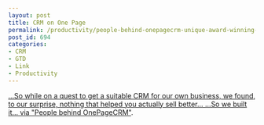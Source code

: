 ```yaml
---
layout: post
title: CRM on One Page
permalink: /productivity/people-behind-onepagecrm-unique-award-winning-small-business-sales-crm
post_id: 694
categories:
- CRM
- GTD
- Link
- Productivity
---
```


[...So while on a quest to get a suitable CRM for our own business, we found, to our surprise, nothing that helped you actually sell better... ...So we built it... via "People behind OnePageCRM"](http://www.onepagecrm.com/online-sales-tool-team.html).
